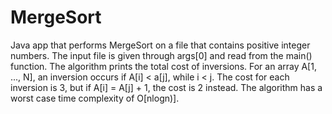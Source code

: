 # MergeSort
Java app that performs MergeSort on a file that contains positive integer numbers. 
The input file is given through args[0] and read from the main() function. 
The algorithm prints the total cost of inversions. For an array A[1, ..., N], an inversion occurs if A[i] < a[j], while i < j.
The cost for each inversion is 3, but if A[i] = A[j] + 1, the cost is 2 instead. 
The algorithm has a worst case time complexity of O[nlogn)].
